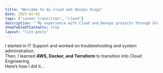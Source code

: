 ```yaml
---
title: "Welcome to my cloud and devops blogs"
date: 2025-02-01
tags: ["career transition", "cloud"]
description: " My experience with Cloud and Devops projects through blog."
showTableOfContents: true
layout: "list-posts"
---
```

I started in IT Support and worked on troubleshooting and system administration.  
Then, I learned **AWS, Docker, and Terraform** to transition into Cloud Engineering.  
Here’s how I did it...

